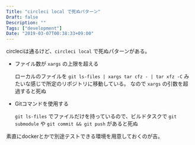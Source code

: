 ```yaml
---
Title: "circleci local で死ぬパターン"
Draft: false
Description: ""
Tags: ["development"]
Date: "2019-03-07T00:38:33+09:00"
---
```


circleciは通るけど、`circleci local` で死ぬパターンがある。

<!--more-->

- ファイル数が `xargs` の上限を超える

    ローカルのファイルを `git ls-files | xargs tar cfz - | tar xfz -C`
    みたいな感じで所定のリポジトリに移動している。
    なので `xargs` の引数を超過すると死ぬ

- Gitコマンドを使用する

    `git ls-files` でファイルだけを持っているので、ビルドタスクで
    `git submodule` や `git commit && git push` があると死ぬ


素直にdockerとかで別途テストできる環境を用意しておくのが吉。
